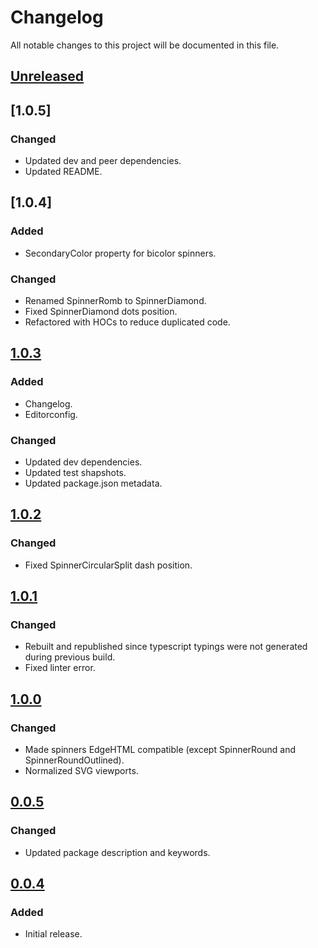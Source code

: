 # Changelog

All notable changes to this project will be documented in this file.

## [Unreleased]


## [1.0.5]

### Changed
- Updated dev and peer dependencies.
- Updated README.

## [1.0.4]

### Added
- SecondaryColor property for bicolor spinners.

### Changed
- Renamed SpinnerRomb to SpinnerDiamond.
- Fixed SpinnerDiamond dots position.
- Refactored with HOCs to reduce duplicated code.

## [1.0.3]

### Added
- Changelog.
- Editorconfig.

### Changed
- Updated dev dependencies.
- Updated test shapshots.
- Updated package.json metadata.

## [1.0.2]

### Changed
- Fixed SpinnerCircularSplit dash position.

## [1.0.1]

### Changed
- Rebuilt and republished since typescript typings were not generated during previous build.
- Fixed linter error.

## [1.0.0]

### Changed
- Made spinners EdgeHTML compatible (except SpinnerRound and SpinnerRoundOutlined).
- Normalized SVG viewports.

## [0.0.5]

### Changed
- Updated package description and keywords.

## [0.0.4]

### Added
- Initial release.

[unreleased]: https://github.com/adexin/spinners-react/compare/v1.0.3...HEAD
[1.0.3]: https://github.com/adexin/spinners-react/compare/v1.0.2...v1.0.3
[1.0.2]: https://github.com/adexin/spinners-react/compare/v1.0.1...v1.0.2
[1.0.1]: https://github.com/adexin/spinners-react/compare/v1.0.0...v1.0.1
[1.0.0]: https://github.com/adexin/spinners-react/compare/v0.0.5...v1.0.0
[0.0.5]: https://github.com/adexin/spinners-react/compare/v0.0.4...v0.0.5
[0.0.4]: https://github.com/adexin/spinners-react/releases/tag/v0.0.4
